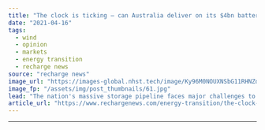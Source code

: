 ```yaml
---
title: "The clock is ticking – can Australia deliver on its $4bn battery ambitions?"
date: "2021-04-16"
tags: 
  - wind
  - opinion
  - markets
  - energy transition
  - recharge news
source: "recharge news"
image_url: "https://images-global.nhst.tech/image/Ky96M0NOUXNSbG11RHNZdG4rUW1uMWZGcjlPaVJOK09SeERFMDRTQ3N0TT0=/nhst/binary/3406d66784d3993cab66a64f8597cdbf"
image_fp: "/assets/img/post_thumbnails/61.jpg"
lead: "The nation's massive storage pipeline faces major challenges to meet its deadlines, writes Le Xu"
article_url: "https://www.rechargenews.com/energy-transition/the-clock-is-ticking-can-australia-deliver-on-its-4bn-battery-ambitions-/2-1-996961"
---
```


---
